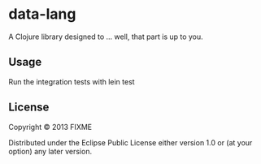 # data-lang

A Clojure library designed to ... well, that part is up to you.

## Usage

Run the integration tests with
lein test

## License

Copyright © 2013 FIXME

Distributed under the Eclipse Public License either version 1.0 or (at
your option) any later version.
